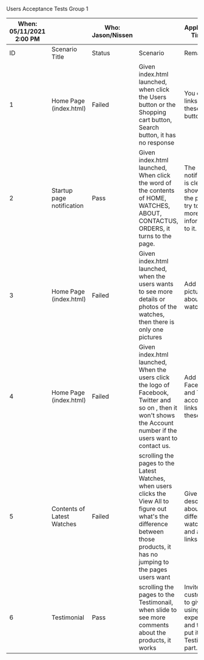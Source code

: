 ﻿


Users Acceptance Tests   Group 1

|When: 05/11/2021 2:00 PM|| Who: Jason/Nissen||Application: Timups|
|------|-----|-----|------|-----|
|ID|Scenario Title|Status|Scenario|Remarks|
|1|Home Page (index.html)|Failed|Given index.html launched, when click the Users button or the Shopping cart button, Search button, it has no response|You can add links to these buttons.|
|2|Startup page notification|Pass|Given index.html launched, When click the word of the contents of HOME, WATCHES, ABOUT, CONTACTUS, ORDERS, it turns to the page.|The notification is clearly shown on the pages, try to give more informations to it.|
|3|Home Page (index.html)|Failed|Given index.html launched, when the users wants to see more details or photos of the watches, then there is only one pictures|Add more pictures about the watchs|
|4|Home Page (index.html)|Failed|Given index.html launched, When the users click the logo of Facebook, Twitter and so on , then it won't shows the Account number if the users want to contact us. |Add your Facebook and Twitter accounts links to these logos.|
|5|Contents  of Latest Watches |Failed|scrolling the pages to the Latest Watches, when users clicks the View All to figure out what's the difference between those products, it has no jumping to the pages users want|Give clearly description about the different watches and add the links into it.|
|6|Testimonial |Pass|scrolling the pages to the Testimonail, when slide to see more comments about the products, it works|Invite  more customers to give their using experience and then put it onto Testimonial part.|
